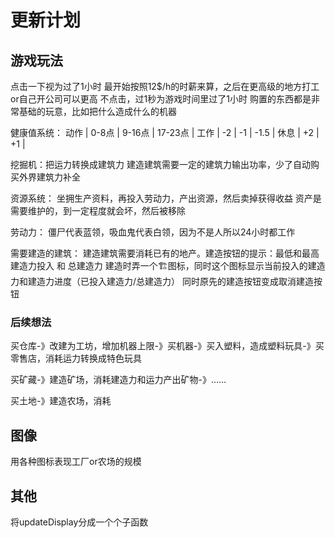 
# 更新计划

## 游戏玩法

点击一下视为过了1小时
最开始按照12$/h的时薪来算，之后在更高级的地方打工or自己开公司可以更高
不点击，过1秒为游戏时间里过了1小时
购置的东西都是非常基础的玩意，比如把什么造成什么的机器

健康值系统：
动作 | 0-8点 | 9-16点 | 17-23点 |
工作 |  -2   |   -1   | -1.5   |
休息 |  +2   |       +1        |

挖掘机：把运力转换成建筑力
建造建筑需要一定的建筑力输出功率，少了自动购买外界建筑力补全

资源系统：
坐拥生产资料，再投入劳动力，产出资源，然后卖掉获得收益
资产是需要维护的，到一定程度就会坏，然后被移除

劳动力：
僵尸代表蓝领，吸血鬼代表白领，因为不是人所以24小时都工作

需要建造的建筑：
建造建筑需要消耗已有的地产。建造按钮的提示：最低和最高建造力投入 和 总建造力
建造时弄一个🏗️图标，同时这个图标显示当前投入的建造力和建造力进度（已投入建造力/总建造力）
同时原先的建造按钮变成取消建造按钮

### 后续想法

买仓库-》改建为工坊，增加机器上限-》买机器-》买入塑料，造成塑料玩具-》买零售店，消耗运力转换成特色玩具

买矿藏-》建造矿场，消耗建造力和运力产出矿物-》……

买土地-》建造农场，消耗

## 图像

用各种图标表现工厂or农场的规模

## 其他

将updateDisplay分成一个个子函数
